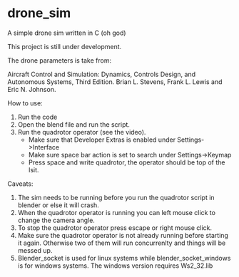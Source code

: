 # drone_sim
A simple drone sim written in C (oh god)

This project is still under development.

The drone parameters is take from:

Aircraft Control and Simulation: Dynamics, Controls Design, and Autonomous Systems, Third Edition. Brian L. Stevens, Frank L. Lewis and Eric N. Johnson.

How to use:

1. Run the code
2. Open the blend file and run the script.
3. Run the quadrotor operator (see the video).
   - Make sure that Developer Extras is enabled under Settings->Interface
   - Make sure space bar action is set to search under Settings->Keymap
   - Press space and write quadrotor, the operator should be top of the lsit.
		
		
Caveats:

1. The sim needs to be running before you run the quadrotor script in blender or else it will crash.
2. When the quadrotor operator is running you can left mouse click to change the camera angle.
3. To stop the quadrotor operator press escape or right mouse click.
4. Make sure the quadrotor operator is not already running before starting it again. Otherwise two of them will run concurrenlty and things will be messed up.
5. Blender_socket is used for linux systems while blender_socket_windows is for windows systems. The windows version requires Ws2_32.lib

